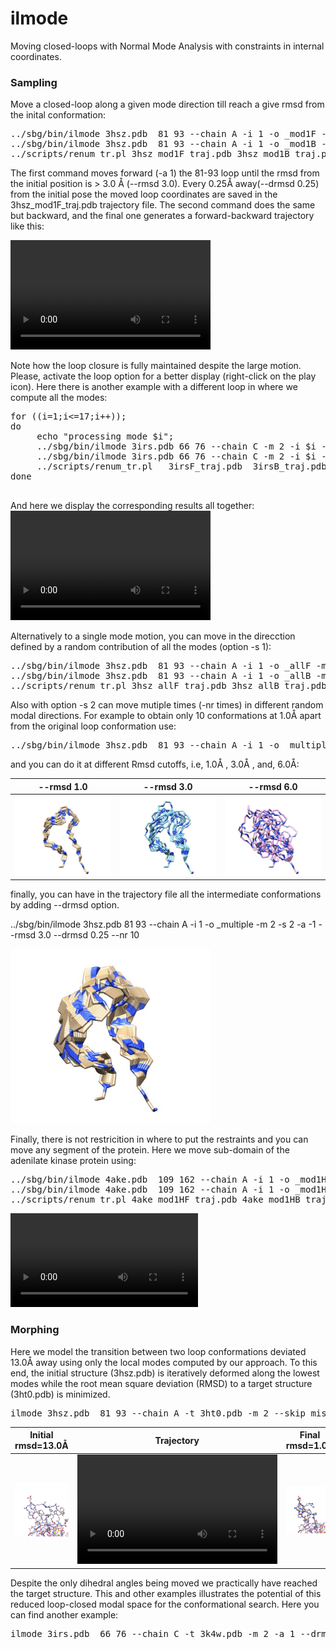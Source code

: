 # ilmode

Moving closed-loops with Normal Mode Analysis with constraints in internal coordinates.

 
### Sampling #### 

Move a closed-loop along a given mode direction till reach a give rmsd from the inital conformation: 
<pre>
../sbg/bin/ilmode 3hsz.pdb  81 93 --chain A -i 1 -o _mod1F -m 2 -s 0 -a  1  --rmsd 3.0 --drmsd 0.25 
../sbg/bin/ilmode 3hsz.pdb  81 93 --chain A -i 1 -o _mod1B -m 2 -s 0 -a -1  --rmsd 3.0 --drmsd 0.25   
../scripts/renum_tr.pl 3hsz_mod1F_traj.pdb 3hsz_mod1B_traj.pdb > 3hsz_mod1.pdb
</pre>
The first command moves forward (-a 1) the 81-93 loop until the rmsd from the initial position is > 3.0 Å (--rmsd 3.0). Every 0.25Å away(--drmsd 0.25) from the initial pose the moved loop coordinates are saved in the 3hsz_mod1F_traj.pdb trajectory file.  The second command does the same but backward, and the final one generates a forward-backward trajectory like this: 
 
<video  width="320px" height="175px"  src="https://user-images.githubusercontent.com/19269061/141765600-329048b6-d184-4ae3-ba90-5e459d7ad189.mp4" autoplay="true" loop="true" controls="controls" >
  </video>

Note how the loop closure is fully maintained despite the large motion. Please, activate the loop option for a better display (right-click on the play icon). 
Here there is another example with a different loop in where we compute all the modes:

<pre>
for ((i=1;i<=17;i++)); 
do
     echo "processing mode $i";
     ../sbg/bin/ilmode 3irs.pdb 66 76 --chain C -m 2 -i $i -a  1 -s 0  --rmsd 3.0 --drmsd 0.25 -o F >> log;
     ../sbg/bin/ilmode 3irs.pdb 66 76 --chain C -m 2 -i $i -a -1 -s 0  --rmsd 3.0 --drmsd 0.25 -o B >> log;
     ../scripts/renum_tr.pl   3irsF_traj.pdb  3irsB_traj.pdb > mode_$i.pdb     
done
 </pre>
 And here we display the corresponding results all together:   
 <video  width="320px" height="175px"  src="https://user-images.githubusercontent.com/19269061/141282242-ac69849d-3ceb-4241-8f11-fcdb0ab5c0a4.mp4" autoplay="true" loop="true" controls="controls" >
  </video>

Alternatively to a single mode motion, you can move in the direcction defined by a random contribution of all the modes (option -s 1):   
<pre>
../sbg/bin/ilmode 3hsz.pdb  81 93 --chain A -i 1 -o _allF -m 2 -s 1 -a  1  --rmsd 3.0 --drmsd 0.25 
../sbg/bin/ilmode 3hsz.pdb  81 93 --chain A -i 1 -o _allB -m 2 -s 1 -a -1  --rmsd 3.0 --drmsd 0.25
../scripts/renum_tr.pl 3hsz_allF_traj.pdb 3hsz_allB_traj.pdb > 3hsz_all.pdb
</pre>

Also with option -s 2 can move mutiple times (-nr times) in different random modal directions. For example to obtain only 10 conformations at 1.0Å apart from the original loop conformation use:   
<pre>
../sbg/bin/ilmode 3hsz.pdb  81 93 --chain A -i 1 -o _multiple -m 2 -s 2 -a -1  --rmsd 1.0  --nr 10 
</pre>
and you can do it at different Rmsd cutoffs, i.e,  1.0Å , 3.0Å , and,  6.0Å:  

--rmsd 1.0               |--rmsd 3.0                |--rmsd 6.0                 
:-------------------------:|:-------------------------:|:-------------------------:
![](images/rmsd1.jpg)  |  ![](images/rmsd2.jpg)  |  ![](images/rmsd3.jpg)  

finally, you can have in the trajectory file all the intermediate conformations by adding --drmsd <float> option.

../sbg/bin/ilmode 3hsz.pdb  81 93 --chain A -i 1 -o _multiple -m 2 -s 2 -a -1  --rmsd 3.0 --drmsd 0.25 --nr 10 

<img src="images/rmsd3b.jpg" alt="alt text" width="320">


Finally, there is not restricition in where to put the restraints and you can move any segment of the protein. Here we move sub-domain of the adenilate kinase protein using:
<pre>
../sbg/bin/ilmode 4ake.pdb  109 162 --chain A -i 1 -o _mod1HF -m 2  -a  2  --rmsd 3.0 --drmsd 0.25  --seed 399495214
../sbg/bin/ilmode 4ake.pdb  109 162 --chain A -i 1 -o _mod1HB -m 2  -a -2  --rmsd 3.0 --drmsd 0.25  --seed 399495214
../scripts/renum_tr.pl 4ake_mod1HF_traj.pdb 4ake_mod1HB_traj.pdb >  4ake_mod1H.pdb
</pre>

<video    src="https://user-images.githubusercontent.com/19269061/174634120-5b46a68c-f27e-42dc-aeba-e95229addcc6.mp4" autoplay="true" loop="true" controls="controls" >
</video>


### Morphing ###

Here we model the transition between two loop conformations deviated 13.0Å away using only the local modes computed by our approach. To this end, the initial structure (3hsz.pdb) is iteratively deformed along the lowest modes while the root mean square deviation (RMSD) to a target structure (3ht0.pdb) is minimized. 

<pre>
ilmode 3hsz.pdb  81 93 --chain A -t 3ht0.pdb -m 2 --skip_missingatoms -a 1 -i 1  --drmsd 0.25  -x  -o  _morph
</pre>

Initial rmsd=13.0Å             | Trajectory               | Final   rmsd=1.0Å              
:-------------------------:|:-------------------------:|:-------------------------:
![](images/morphI.jpg)  | <video  width="320px" height="175px"  src="https://user-images.githubusercontent.com/19269061/141989128-c48c87b2-0a15-47b2-a560-0dbf5a3ee96e.mp4" autoplay="true" loop="true" controls="controls" > </video> |  ![](images/morphF.jpg)  

Despite the only dihedral angles being moved we practically have reached the target structure. This and other examples illustrates the potential of this reduced loop-closed modal space for the conformational search. Here you can find another example:  

<pre>
ilmode 3irs.pdb  66 76 --chain C -t 3k4w.pdb -m 2 -a 1 --drmsd 0.25 -x  -o  _morph
</pre>
